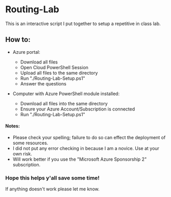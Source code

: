# Routing-Lab
This is an interactive script I put together to setup a repetitive in class lab.

## How to:
- Azure portal:
    - Download all files
    - Open Cloud PowerShell Session
    - Upload all files to the same directory
    - Run "./Routing-Lab-Setup.ps1"
    - Answer the questions
    
- Computer with Azure PowerShell module installed:
    - Download all files into the same directory
    - Ensure your Azure Account/Subscription is connected
    - Run "./Routing-Lab-Setup.ps1"
    
#### Notes: 
- Please check your spelling; failure to do so can effect the deployment of some resources. 
- I did not put any error checking in because I am a novice. Use at your own risk.
- Will work better if you use the "Microsoft Azure Sponsorship 2" subscription.
    
### Hope this helps y'all save some time!

If anything doesn't work please let me know.
